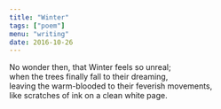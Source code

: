 ```yaml
---
title: "Winter"
tags: ["poem"]
menu: "writing"
date: 2016-10-26
---
```


No wonder then, that Winter feels so unreal;  
when the trees finally fall to their dreaming,  
leaving the warm-blooded to their feverish movements,  
like scratches of ink on a clean white page.  

